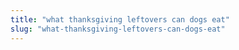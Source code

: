 ```yaml
---
title: "what thanksgiving leftovers can dogs eat"
slug: "what-thanksgiving-leftovers-can-dogs-eat"
---
```


